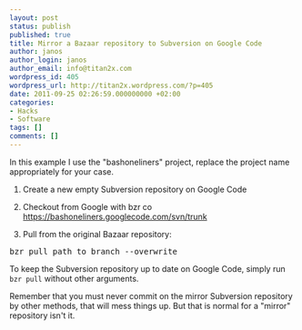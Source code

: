 ```yaml
---
layout: post
status: publish
published: true
title: Mirror a Bazaar repository to Subversion on Google Code
author: janos
author_login: janos
author_email: info@titan2x.com
wordpress_id: 405
wordpress_url: http://titan2x.wordpress.com/?p=405
date: 2011-09-25 02:26:59.000000000 +02:00
categories:
- Hacks
- Software
tags: []
comments: []
---
```

In this example I use the "bashoneliners" project, replace the project name appropriately for your case.

1. Create a new empty Subversion repository on Google Code

2. Checkout from Google with bzr co https://bashoneliners.googlecode.com/svn/trunk

3. Pull from the original Bazaar repository:
<pre>bzr pull path_to_branch --overwrite</pre>
To keep the Subversion repository up to date on Google Code, simply run <code>bzr pull</code> without other arguments.

Remember that you must never commit on the mirror Subversion repository by other methods, that will mess things up. But that is normal for a "mirror" repository isn't it.
